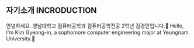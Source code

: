 ## 자기소개 INCRODUCTION

안녕하세요. 영남대학교 컴퓨터공학과 컴퓨터공학전공 2학년 김경인입니다.👋
Hello, I'm Kim Gyeong-in, a sophomore computer engineering major at Yeungnam University.👋
<!--
**Gyeong-In-Kim/Gyeong-In-Kim** is a ✨ _special_ ✨ repository because its `README.md` (this file) appears on your GitHub profile.

Here are some ideas to get you started:

- 🔭 I’m currently working on ...
- 🌱 I’m currently learning ...
- 👯 I’m looking to collaborate on ...
- 🤔 I’m looking for help with ...
- 💬 Ask me about ...
- 📫 How to reach me: ...
- 😄 Pronouns: ...
- ⚡ Fun fact: ...
-->
